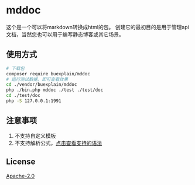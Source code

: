# mddoc
这个是一个可以将markdown转换成html的包。
创建它的最初目的是用于管理api文档，当然您也可以用于编写静态博客或其它场景。

## 使用方式
```bash
# 下载包
composer require buexplain/mddoc
# 运行测试数据，即可查看效果
cd ./vendor/buexplain/mddoc
php ./bin.php mddoc ./test ./test/doc
cd ./test/doc
php -S 127.0.0.1:1991
```

## 注意事项
1. 不支持自定义模板
2. 不支持解析公式，[点击查看支持的语法](https://github.com/buexplain/mddoc/blob/master/test/test1_one_2.md)

## License
[Apache-2.0](http://www.apache.org/licenses/LICENSE-2.0.html)
